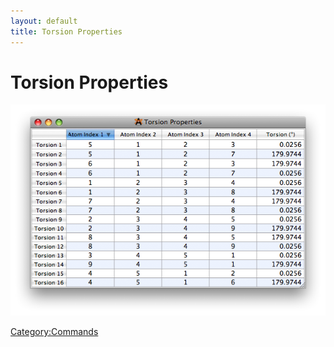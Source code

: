 ```yaml
---
layout: default
title: Torsion Properties
---
```


# Torsion Properties

![](TorsionProp.png "TorsionProp.png")

<Category:Commands>

